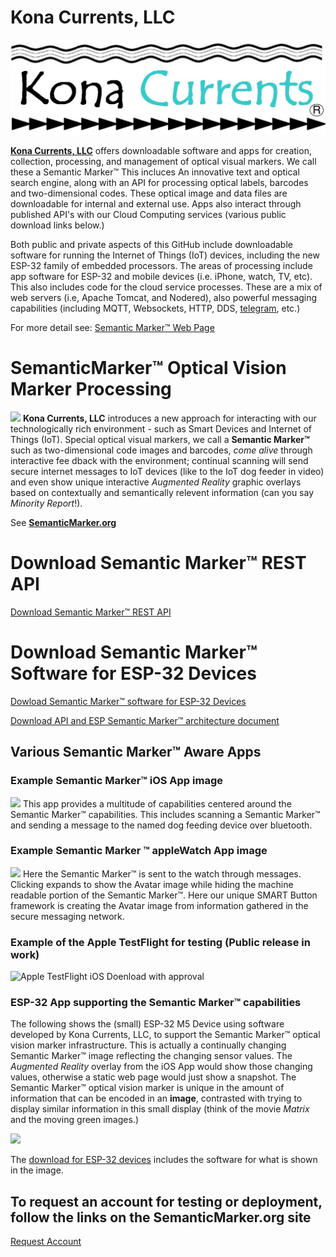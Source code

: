 # Kona Currents, LLC
![KonaCurrents](KonaCurrentsLabel.jpg)


**[Kona Currents, LLC](https://konacurrents.com)**
offers downloadable software and apps for creation, collection, processing, and management of optical visual markers. We call these a Semantic Marker&trade; This incluces An innovative text and optical search engine, along with an API for processing optical labels, barcodes and two-dimensional codes. These optical image and data files are downloadable for internal and external use. Apps also interact through published API's with our Cloud Computing services (various public download links below.)

Both public and private aspects of this GitHub include downloadable software for running the Internet of Things (IoT) devices, including the new ESP-32 family of embedded processors. 
The areas of processing include app software for ESP-32 and mobile devices (i.e. iPhone, watch, TV, etc). This also includes code for the cloud service processes. These are a mix of 
web servers (i.e, Apache Tomcat, and Nodered), also powerful messaging capabilities (including MQTT, Websockets, HTTP, DDS, [telegram](https://telegram.org), etc.)

For more detail see: [Semantic Marker&trade; Web Page](https://SemanticMarker.org)


# SemanticMarker&trade; Optical Vision Marker Processing
<img src="https://SemanticMarker.org/vision/SemanticMarkerQR.png" width="300">
<b>Kona Currents, LLC</b> introduces a new approach for interacting with our technologically rich environment
 - such as Smart Devices and Internet of Things (IoT). Special optical visual markers, we call a <b>Semantic
Marker&trade;</b> such as two-dimensional code images and barcodes, <i>come alive</i> through interactive fee
dback with the environment; continual scanning will send secure internet messages to IoT devices (like to the
 IoT dog feeder in video) and even show unique interactive <i>Augmented Reality</i> graphic overlays based on
 contextually and semantically relevent information (can you say <i>Minority Report</i>!).


See  **[SemanticMarker.org](https://SemanticMarker.org)**

# Download Semantic Marker&trade; REST API

<a href="https://github.com/konacurrents/SemanticMarkerAPI#readme">Download Semantic Marker&trade; REST API</a>

# Download Semantic Marker&trade; Software for ESP-32 Devices

<a href="https://github.com/konacurrents/SemanticMarkerESP-32">Dowload Semantic Marker&trade; software for ESP-32 Devices</a>

[Download API and ESP Semantic Marker&trade; architecture document](https://KnowledgeShark.me/docs/ESP_IOT/html/index.html)

## Various Semantic Marker&trade; Aware Apps 
### Example Semantic Marker&trade; iOS App image
<img src="https://SemanticMarker.org/vision/SemanticMarkeriPhoneApp.png" width="300">
This app provides a multitude of capabilities centered around the Semantic Marker&trade; capabilities. This includes
scanning a Semantic Marker&trade; and sending a message to the named dog feeding device over bluetooth.

### Example Semantic Marker &trade; appleWatch App image
<img src="https://SemanticMarker.org/vision/WatchSM.jpg" width="300">
Here the Semantic Marker&trade; is sent to the watch through messages. Clicking expands to show the Avatar image while hiding
the machine readable portion of the Semantic Marker&trade;. Here our unique SMART Button framework is creating the
Avatar image from information gathered in the secure messaging network. 

### Example of the Apple TestFlight for testing (Public release in work)
![Apple TestFlight iOS Doenload with approval](https://semanticmarker.org/vision/TestFlight.png)

### ESP-32 App supporting the Semantic Marker&trade; capabilities

The following shows the (small) ESP-32 M5 Device using software developed by Kona Currents, LLC, to support
the Semantic Marker&trade; optical vision marker infrastructure. This is actually a continually changing Semantic Marker&trade; image
reflecting the changing sensor values. The <i>Augmented Reality</i> overlay from the iOS App would show those changing values,
otherwise a static web page would just show a snapshot. The Semantic Marker&trade; optical vision marker is unique in the amount of information
that can be encoded in an <b>image</b>, contrasted with trying to display similar information in this small display (think of the movie <i>Matrix</i> and the moving green images.)

<img src="https://SemanticMarker.org/vision/M5onMicrowave.jpg" width="300">

The [download for ESP-32 devices](https://github.com/konacurrents/SemanticMarkerESP-32#readme) includes the software for what is shown in the image.


## To request an account for testing or deployment, follow the links on the SemanticMarker.org site
[Request Account](https://SemanticMarker.org)
